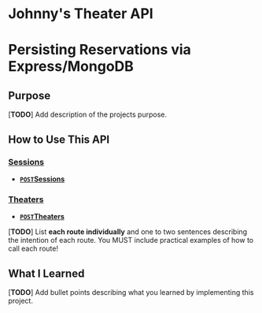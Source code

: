# Johnny's Theater API
# Persisting Reservations via Express/MongoDB

## Purpose

[**TODO**] Add description of the projects purpose.

## How to Use This API

### [Sessions][]
- **[<code>POST</code>Sessions](API%20Documentation/sessions/sessions.md)**

### [Theaters][]
- **[<code>POST</code>Theaters](API%20Documentation/theaters/theaters.md)**

[**TODO**] List **each route individually** and one to two sentences describing the intention of each route. You MUST include practical examples of how to call each route!

## What I Learned

[**TODO**] Add bullet points describing what you learned by implementing this project.


[Theaters]: /API%20Documentation/theaters/README.md
[Sessions]: /API%20Documentation/sessions/README.md
